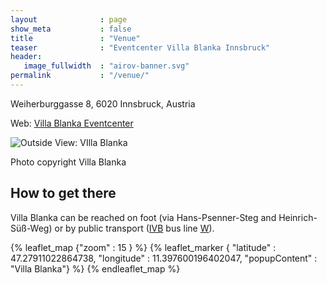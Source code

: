 ```yaml
---
layout              : page
show_meta           : false
title               : "Venue"
teaser              : "Eventcenter Villa Blanka Innsbruck"
header:
   image_fullwidth  : "airov-banner.svg"
permalink           : "/venue/"
---
```


Weiherburggasse 8, 6020 Innsbruck, Austria

Web: <a href="https://www.villablanka.com/restaurant-eventcenter/eventcenter/">Villa Blanka Eventcenter</a>


![Outside View: VIlla Blanka](/images/villa-blanka.jpg "Villa Blanka")

Photo copyright Villa Blanka


## How to get there

Villa Blanka can be reached on foot (via Hans-Psenner-Steg and
Heinrich-Süß-Weg) or by public transport ([IVB](https://www.ivb.at/) bus line [W](https://www.ivb.at/fahrgast/linien/linienuebersicht/?tx_zpivb_efattbneu%5Baction%5D=directpdf&tx_zpivb_efattbneu%5Bcontroller%5D=Ttbneu&tx_zpivb_efattbneu%5Bline%5D=ivb%3A0200W%3AP%3AH%3Aj23&tx_zpivb_efattbneu%5Bvers%5D=1&cHash=9f8bebf42f841b660a0274d841b7613a)).


{% leaflet_map {"zoom" : 15 } %}
    {% leaflet_marker { "latitude" : 47.27911022864738,
                       "longitude" : 11.397600196402047,
                       "popupContent" : "Villa Blanka"} %}
{% endleaflet_map %}

